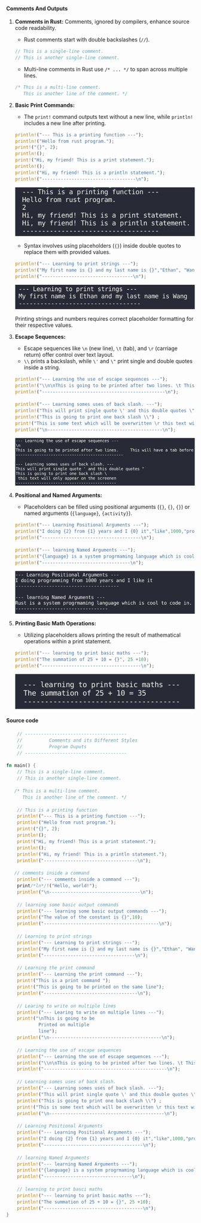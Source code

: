 #### Comments And Outputs

1. **Comments in Rust:**
   Comments, ignored by compilers, enhance source code readability.
   - Rust comments start with double backslashes (`//`).

   ```rust
   // This is a single-line comment.
   // This is another single-line comment.
   ```

   - Multi-line comments in Rust use `/* ... */` to span across multiple lines.

   ```rust
   /* This is a multi-line comment.
      This is another line of the comment. */
   ```

2. **Basic Print Commands:**
   - The `print!` command outputs text without a new line, while `println!` includes a new line after printing.

   ```rust
   println!("--- This is a printing function ---");
   println!("Hello from rust program.");
   print!("{}", 2);
   println!();
   print!("Hi, my friend! This is a print statement.");
   println!();
   println!("Hi, my friend! This is a println statement.");
   println!("-----------------------------------\n");
   ```
   ![](./assets/3_print_commands.png)

   - Syntax involves using placeholders (`{}`) inside double quotes to replace them with provided values.

   ```rust
   println!("--- Learning to print strings ---");
   println!("My first name is {} and my last name is {}","Ethan", "Wang");
   println!("----------------------------------\n");
   ```
   ![](./assets/3_learning_to_print_strings.png)

   Printing strings and numbers requires correct placeholder formatting for their respective values.

3. **Escape Sequences:**
   - Escape sequences like `\n` (new line), `\t` (tab), and `\r` (carriage return) offer control over text layout.
   - `\\` prints a backslash, while `\'` and `\"` print single and double quotes inside a string.
   
   ```rust
   println!("--- Learning the use of escape sequences ---");
   println!("\\n\nThis is going to be printed after two lines. \t This will have a tab before");
   println!("----------------------------------------------\n");

   println!("--- Learning somes uses of back slash. ---");
   println!("This will print single quote \' and this double quotes \"");
   println!("This is going to print one back slash \\") ;
   print!("This is some text which will be overwritten \r this text will only appear on the screen");
   println!("\n-------------------------------------------\n");
   ```
   ![](./assets/3_escape_sequences.png)

4. **Positional and Named Arguments:**
   - Placeholders can be filled using positional arguments (`{}`, `{}`, `{}`) or named arguments (`{language}`, `{activity}`).

   ```rust
   println!("--- Learning Positional Arguments ---");
   println!("I doing {2} from {1} years and I {0} it","like",1000,"programming"); 
   println!("-------------------------------------\n");

   println!("--- learning Named Arguments ---");
   println!("{language} is a system progrmaming language which is cool to {activity} in.", language="Rust", activity = "code");
   println!("---------------------------------\n");
   ```
   ![](./assets/3_positional_and_namd_arguments.png)

5. **Printing Basic Math Operations:**
   - Utilizing placeholders allows printing the result of mathematical operations within a print statement.
  
   ```rust
   println!("--- learning to print basic maths ---");
   println!("The summation of 25 + 10 = {}", 25 +10);
   println!("-------------------------------------\n");
   ```

   ![](./assets/3_learning_to_print_basic_maths.png)

#### Source code
```rust
    // --------------------------------------
    //          Comments and its Different Styles
    //          Program Ouputs
    // --------------------------------------

fn main() {
    // This is a single-line comment.
    // This is another single-line comment.

   /* This is a multi-line comment.
      This is another line of the comment. */
   
    // This is a printing function
    println!("--- This is a printing function ---");
    println!("Hello from rust program.");
    print!("{}", 2);
    println!();
    print!("Hi, my friend! This is a print statement.");
    println!();
    println!("Hi, my friend! This is a println statement.");
    println!("-----------------------------------\n");

   // comments inside a command
    println!("--- comments inside a command ---");
    print/*ln*/!("Hello, world!");
    println!("\n----------------------------------\n");

    // learning some basic output commands
    println!("--- learning some basic output commands ---");
    println!("The value of the constant is {}",10);
    println!("-------------------------------------------\n");

    // Learning to print strings 
    println!("--- Learning to print strings ---");
    println!("My first name is {} and my last name is {}","Ethan", "Wang");
    println!("----------------------------------\n");

    // Learning the print command 
    println!("--- Learning the print command ---");
    print!("This is a print command "); 
    print!("This is going to be printed on the same line");
    println!("-----------------------------------\n");

    // Learing to write on multiple lines
    println!("--- Learing to write on multiple lines ---");
    print!("\nThis is going to be
            Printed on multiple 
            line");
    println!("\n------------------------------------------\n");
        
    // Learning the use of escape sequences 
    println!("--- Learning the use of escape sequences ---");
    println!("\\n\nThis is going to be printed after two lines. \t This will have a tab before");
    println!("----------------------------------------------\n");

    // Learning somes uses of back slash.
    println!("--- Learning somes uses of back slash. ---");
    println!("This will print single quote \' and this double quotes \"");
    println!("This is going to print one back slash \\") ;
    print!("This is some text which will be overwritten \r this text will only appear on the screen");
    println!("\n-------------------------------------------\n");

    // Learning Positional Arguments
    println!("--- Learning Positional Arguments ---");
    println!("I doing {2} from {1} years and I {0} it","like",1000,"programming"); 
    println!("-------------------------------------\n");

    // learning Named Arguments 
    println!("--- learning Named Arguments ---");
    println!("{language} is a system progrmaming language which is cool to {activity} in.", language="Rust", activity = "code");
    println!("---------------------------------\n");

    // learning to print basci maths 
    println!("--- learning to print basic maths ---");
    println!("The summation of 25 + 10 = {}", 25 +10);
    println!("-------------------------------------\n");
}
```